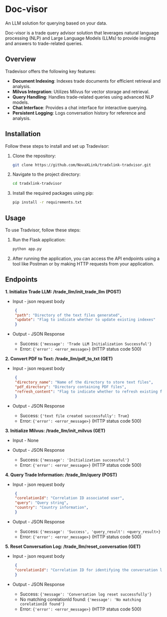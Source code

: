 # Doc-visor
An LLM solution for querying based on your data.

Doc-visor is a trade query advisor solution that leverages natural language processing (NLP) and Large Language Models (LLMs) to provide insights and answers to trade-related queries.

## Overview

Tradevisor offers the following key features:

- **Document Indexing**: Indexes trade documents for efficient retrieval and analysis.
- **Milvus Integration**: Utilizes Milvus for vector storage and retrieval.
- **Query Handling**: Handles trade-related queries using advanced NLP models.
- **Chat Interface**: Provides a chat interface for interactive querying.
- **Persistent Logging**: Logs conversation history for reference and analysis.

## Installation

Follow these steps to install and set up Tradevisor:

1. Clone the repository:

   ```bash
   git clone https://github.com/NovaXLink/tradxlink-tradvisor.git
   ```

2. Navigate to the project directory:

   ```bash
   cd tradxlink-tradvisor
   ```

3. Install the required packages using pip:

   ```bash
   pip install -r requirements.txt
   ```

## Usage

To use Tradvisor, follow these steps:

1. Run the Flask application:

   ```bash
   python app.py
   ```

2. After running the application, you can access the API endpoints using a tool like Postman or by making HTTP requests from your application.

## Endpoints

<b>1. Initialize Trade LLM: /trade_llm/init_trade_llm (POST)</b>

- Input - json request body

   ```json request body
    {
    "path": "Directory of the text files generated",
    "update": "Flag to indicate whether to update existing indexes"
    }
   ```

- Output - JSON Response

   - Success: `{'message': 'Trade LLM Initialization Successful'}`
   - Error: `{'error': <error_message>}` (HTTP status code 500)

<b>2. Convert PDF to Text: /trade_llm/pdf_to_txt (GET)</b>

- Input - json request body

   ```json request body
    {
    "directory_name": "Name of the directory to store text files",
    "pdf_directory": "Directory containing PDF files",
    "refresh_content": "Flag to indicate whether to refresh existing files"
    }
   ```

- Output - JSON Response

   - Success: `{'text file created successfully': True}`
   - Error: `{'error': <error_message>}` (HTTP status code 500)   

<b>3. Initialize Milvus: /trade_llm/init_milvus (GET)</b>

- Input - None

- Output - JSON Response

   - Success: `{'message': 'Initialization successful'}`
   - Error: `{'error': <error_message>}` (HTTP status code 500) 

<b>4. Query Trade Information: /trade_llm/query (POST)</b>

- Input - json request body

   ```json request body
    {
    "corelationId": "Correlation ID associated user",
    "query": "Query string",
    "country": "Country information",
    }
   ```

- Output - JSON Response

   - Success: `{'message': 'Success', 'query_result': <query_result>}`
   - Error: `{'error': <error_message>}` (HTTP status code 500)

<b>5. Reset Conversation Log: /trade_llm/reset_conversation (GET)</b>

- Input - json request body

   ```json request body
    {
    "corelationId": "Correlation ID for identifying the conversation log to reset"
    }
   ```

- Output - JSON Response

   - Success: `{'message': 'Conversation log reset successfully'}`
   - No matching corelationId found: `{'message': 'No matching corelationId found'}`
   - Error: `{'error': <error_message>}` (HTTP status code 500)
